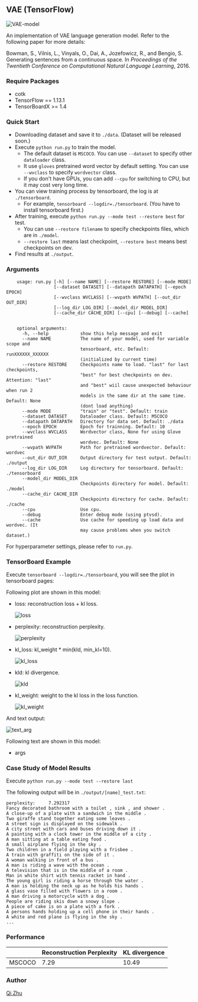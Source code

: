 ## VAE (TensorFlow)

![VAE-model](./images/VAE-model.png)

An implementation of VAE language generation model. Refer to the following paper for more details:

Bowman, S., Vilnis, L., Vinyals, O., Dai, A., Jozefowicz, R., and Bengio, S. Generating sentences from a continuous space. In *Proceedings of the Twentieth Conference on Computational Natural Language Learning*, 2016.



### Require Packages

- cotk
- TensorFlow == 1.13.1
- TensorBoardX >= 1.4



### Quick Start

- Downloading dataset and save it to ``./data``. (Dataset will be released soon.)
- Execute ``python run.py`` to train the model.
  - The default dataset is ``MSCOCO``. You can use ``--dataset`` to specify other ``dataloader`` class.
  - It use `gloves`  pretrained word vector by default setting. You can use ``--wvclass`` to specify ``wordvector`` class.
  - If you don't have GPUs, you can add `--cpu` for switching to CPU, but it may cost very long time.
- You can view training process by tensorboard, the log is at `./tensorboard`.
  - For example, ``tensorboard --logdir=./tensorboard``. (You have to install tensorboard first.)
- After training, execute  ``python run.py --mode test --restore best`` for test.
  - You can use ``--restore filename`` to specify checkpoints files, which are in ``./model``.
  - ``--restore last`` means last checkpoint, ``--restore best`` means best checkpoints on dev.
- Find results at ``./output``.



### Arguments

```none
    usage: run.py [-h] [--name NAME] [--restore RESTORE] [--mode MODE]
                  [--dataset DATASET] [--datapath DATAPATH] [--epoch EPOCH]
                  [--wvclass WVCLASS] [--wvpath WVPATH] [--out_dir OUT_DIR]
                  [--log_dir LOG_DIR] [--model_dir MODEL_DIR]
                  [--cache_dir CACHE_DIR] [--cpu] [--debug] [--cache]


    optional arguments:
      -h, --help            show this help message and exit
      --name NAME           The name of your model, used for variable scope and
                            tensorboard, etc. Default: runXXXXXX_XXXXXX
                            (initialized by current time)
      --restore RESTORE     Checkpoints name to load. "last" for last checkpoints,
                            "best" for best checkpoints on dev. Attention: "last"
                            and "best" wiil cause unexpected behaviour when run 2
                            models in the same dir at the same time. Default: None
                            (dont load anything)
      --mode MODE           "train" or "test". Default: train
      --dataset DATASET     Dataloader class. Default: MSCOCO
      --datapath DATAPATH   Directory for data set. Default: ./data
      --epoch EPOCH         Epoch for trainning. Default: 10
      --wvclass WVCLASS     Wordvector class, None for using Glove pretrained
                            wordvec. Default: None
      --wvpath WVPATH       Path for pretrained wordvector. Default: wordvec
      --out_dir OUT_DIR     Output directory for test output. Default: ./output
      --log_dir LOG_DIR     Log directory for tensorboard. Default: ./tensorboard
      --model_dir MODEL_DIR
                            Checkpoints directory for model. Default: ./model
      --cache_dir CACHE_DIR
                            Checkpoints directory for cache. Default: ./cache
      --cpu                 Use cpu.
      --debug               Enter debug mode (using ptvsd).
      --cache               Use cache for speeding up load data and wordvec. (It
                            may cause problems when you switch dataset.)
```

For hyperparameter settings, please refer to `run.py`.


### TensorBoard Example

Execute ``tensorboard --logdir=./tensorboard``, you will see the plot in tensorboard pages:

Following plot are shown in this model:

- loss: reconstruction loss + kl loss.

  ![loss](./images/loss.png)

- perplexity: reconstruction perplexity.

  ![perplexity](./images/perplexity.png)

- kl_loss: kl_weight * min(kld, min_kl=10).

  ![kl_loss](./images/kl_loss.png)

- kld: kl divergence.

  ![kld](./images/kld.png)

- kl_weight: weight to the kl loss in the loss function.

  ![kl_weight](./images/kl_weight.png)



And text output:

![text_arg](./images/text_arg.png)

Following text are shown in this model:

- args



### Case Study of Model Results

Execute ``python run.py --mode test --restore last``

The following output will be in `./output/[name]_test.txt`:

```none
perplexity:     7.292317
Fancy decorated bathroom with a toilet , sink , and shower .
A close-up of a plate with a sandwich in the middle .
Two giraffe stand together eating some leaves .
A street sign is displayed on the sidewalk .
A city street with cars and buses driving down it .
A painting with a clock tower in the middle of a city .
A man sitting at a table eating food .
A small airplane flying in the sky .
Two children in a field playing with a frisbee .
A train with graffiti on the side of it .
A woman walking in front of a bus .
A man is riding a wave with the ocean .
A television that is in the middle of a room .
Man in white shirt with tennis racket in hand .
The young girl is riding a horse through the water .
A man is holding the neck up as he holds his hands .
A glass vase filled with flowers in a room .
A man driving a motorcycle with a dog .
People are riding skis down a snowy slope .
A piece of cake is on a plate with a fork .
A persons hands holding up a cell phone in their hands .
A white and red plane is flying in the sky .
...
```


### Performance

|        | Reconstruction Perplexity | KL divergence |
| ------ | ------------------------- | ------------- |
| MSCOCO | 7.29                      | 10.49         |



### Author

[Qi Zhu](https://github.com/zqwerty)
